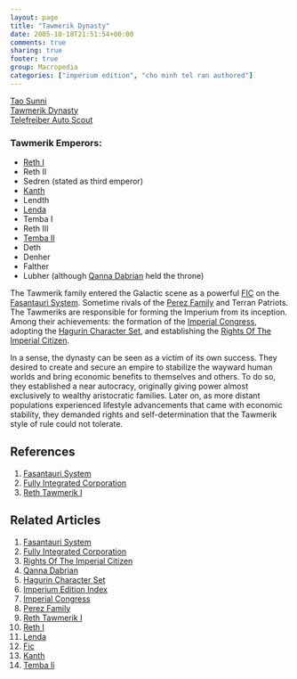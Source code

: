 ```yaml
---
layout: page
title: "Tawmerik Dynasty"
date: 2005-10-18T21:51:54+00:00
comments: true
sharing: true
footer: true
group: Macropedia
categories: ["imperium edition", "cho minh tel ran authored"]
---
```


<div class='row'>
	<div class='col-md-4'><a href='/macropedia/tao-sunni'>Tao Sunni</a></div>
	<div class='col-md-4'><a href='/macropedia/tawmerik-dynasty'>Tawmerik Dynasty</a></div>
	<div class='col-md-4'><a href='/macropedia/telefreiber-auto-scout'>Telefreiber Auto Scout</a></div>
</div>


### Tawmerik Emperors:
* [Reth I](/macropedia/reth-tawmerik-i)
* Reth II
* Sedren (stated as third emperor)
* [Kanth](/macropedia/kanth-tawmerik)
* Lendth
* [Lenda](/macropedia/lenda-tawmerik)
* Temba I
* Reth III
* [Temba II](/macropedia/temba-two)
* Deth
* Denher
* Falther
* Lubher (although [Qanna Dabrian](/macropedia/qanna-dabrian) held the throne)

The Tawmerik family entered the Galactic scene as a powerful [FIC](/macropedia/fully-integrated-corporation) on the [Fasantauri System](/macropedia/fasantauri-system). Sometime rivals of the [Perez Family](/macropedia/perez-family) and Terran Patriots. The Tawmeriks are responsible for forming the Imperium from its inception. Among their achievements: the formation of the [Imperial Congress](/macropedia/imperial-congress), adopting the [Hagurin Character Set](/macropedia/hagurin-character-set), and establishing the [Rights Of The Imperial Citizen](/macropedia/rights-of-the-imperial-citizen). 

In a sense, the dynasty can be seen as a victim of its own success. They desired to create and secure an empire to stabilize the wayward human worlds and bring economic benefits to themselves and others. To do so, they established a near autocracy, originally giving power almost exclusively to wealthy aristocratic families. Later on, as more distant populations experienced lifestyle advancements that came with economic stability, they demanded rights and self-determination that the Tawmerik style of rule could not tolerate.

## References
1. [Fasantauri System](/macropedia/fasantauri-system)
1. [Fully Integrated Corporation](/macropedia/fully-integrated-corporation)
1. [Reth Tawmerik I](/macropedia/reth-tawmerik-i)

## Related Articles

1. [Fasantauri System](/macropedia/fasantauri-system)
2. [Fully Integrated Corporation](/macropedia/fully-integrated-corporation)
3. [Rights Of The Imperial Citizen](/macropedia/rights-of-the-imperial-citizen)
4. [Qanna Dabrian](/macropedia/qanna-dabrian)
5. [Hagurin Character Set](/macropedia/hagurin-character-set)
6. [Imperium Edition Index](/macropedia/imperium-edition-index)
7. [Imperial Congress](/macropedia/imperial-congress)
8. [Perez Family](/macropedia/perez-family)
9. [Reth Tawmerik I](/macropedia/reth-tawmerik-i)
10. [Reth I](/macropedia/reth-tawmerik-i)
11. [Lenda](/macropedia/lenda-tawmerik)
12. [Fic](/macropedia/fully-integrated-corporation)
13. [Kanth](/macropedia/kanth-tawmerik)
14. [Temba Ii](/macropedia/temba-two)


 
